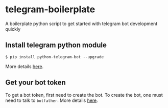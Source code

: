 # telegram-boilerplate
A boilerplate python script to get started with telegram bot development quickly

## Install telegram python module
```
$ pip install python-telegram-bot --upgrade
```

More details [here][1].

[1]: https://github.com/python-telegram-bot/python-telegram-bot

## Get your bot token
To get a bot token, first need to create the bot. To create the bot, one must need to talk to `botfather`. More details [here][2].

[2]: https://core.telegram.org/bots